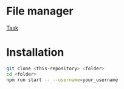 # File manager

[Task](https://github.com/AlreadyBored/nodejs-assignments/blob/main/assignments/file-manager/assignment.md)

# Installation
```bash
git clone <this-repository> <folder>
cd <folder>
npm run start -- --username=your_username
```
